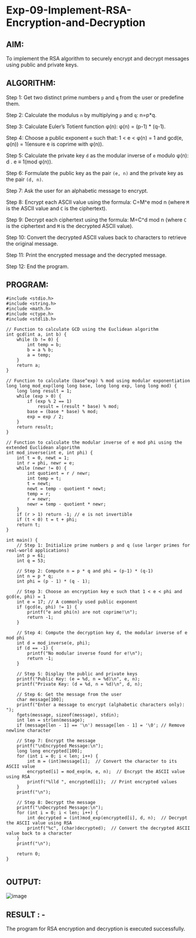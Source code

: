 # Exp-09-Implement-RSA-Encryption-and-Decryption

## AIM:
To implement the RSA algorithm to securely encrypt and decrypt messages
using public and private keys.
## ALGORITHM:

Step 1: Get two distinct prime numbers `p` and `q` from the user or predefine them.

Step 2: Calculate the modulus `n` by multiplying `p` and `q`: n=p*q.

Step 3: Calculate Euler’s Totient function φ(n): φ(n) = (p-1) * (q-1).

Step 4: Choose a public exponent `e` such that: 1 < e < φ(n) = 1 and gcd(e,
φ(n)) = 1(ensure e is coprime with φ(n)).

Step 5: Calculate the private key `d` as the modular inverse of `e` modulo
φ(n): d . e ≡ 1(mod φ(n)).

Step 6: Formulate the public key as the pair `(e, n)` and the private key as the
pair `(d, n)`.

Step 7: Ask the user for an alphabetic message to encrypt.

Step 8: Encrypt each ASCII value using the formula: C=M^e mod n
(where `M` is the ASCII value and `C` is the ciphertext).

Step 9: Decrypt each ciphertext using the formula: M=C^d mod n
(where `C` is the ciphertext and `M` is the decrypted ASCII value).

Step 10: Convert the decrypted ASCII values back to characters to retrieve the
original message.

Step 11: Print the encrypted message and the decrypted message.

Step 12: End the program.

## PROGRAM:
```
#include <stdio.h>
#include <string.h>
#include <math.h>
#include <ctype.h>
#include <stdlib.h>

// Function to calculate GCD using the Euclidean algorithm
int gcd(int a, int b) {
    while (b != 0) {
        int temp = b;
        b = a % b;
        a = temp;
    }
    return a;
}

// Function to calculate (base^exp) % mod using modular exponentiation
long long mod_exp(long long base, long long exp, long long mod) {
    long long result = 1;
    while (exp > 0) {
        if (exp % 2 == 1)
            result = (result * base) % mod;
        base = (base * base) % mod;
        exp = exp / 2;
    }
    return result;
}

// Function to calculate the modular inverse of e mod phi using the extended Euclidean algorithm
int mod_inverse(int e, int phi) {
    int t = 0, newt = 1;
    int r = phi, newr = e;
    while (newr != 0) {
        int quotient = r / newr;
        int temp = t;
        t = newt;
        newt = temp - quotient * newt;
        temp = r;
        r = newr;
        newr = temp - quotient * newr;
    }
    if (r > 1) return -1; // e is not invertible
    if (t < 0) t = t + phi;
    return t;
}

int main() {
    // Step 1: Initialize prime numbers p and q (use larger primes for real-world applications)
    int p = 61;
    int q = 53;
    
    // Step 2: Compute n = p * q and phi = (p-1) * (q-1)
    int n = p * q;
    int phi = (p - 1) * (q - 1);

    // Step 3: Choose an encryption key e such that 1 < e < phi and gcd(e, phi) = 1
    int e = 17; // A commonly used public exponent
    if (gcd(e, phi) != 1) {
        printf("e and phi(n) are not coprime!\n");
        return -1;
    }

    // Step 4: Compute the decryption key d, the modular inverse of e mod phi
    int d = mod_inverse(e, phi);
    if (d == -1) {
        printf("No modular inverse found for e!\n");
        return -1;
    }

    // Step 5: Display the public and private keys
    printf("Public Key: (e = %d, n = %d)\n", e, n);
    printf("Private Key: (d = %d, n = %d)\n", d, n);

    // Step 6: Get the message from the user
    char message[100];
    printf("Enter a message to encrypt (alphabetic characters only): ");
    fgets(message, sizeof(message), stdin);
    int len = strlen(message);
    if (message[len - 1] == '\n') message[len - 1] = '\0'; // Remove newline character

    // Step 7: Encrypt the message
    printf("\nEncrypted Message:\n");
    long long encrypted[100];
    for (int i = 0; i < len; i++) {
        int m = (int)message[i];  // Convert the character to its ASCII value
        encrypted[i] = mod_exp(m, e, n);  // Encrypt the ASCII value using RSA
        printf("%lld ", encrypted[i]);  // Print encrypted values
    }
    printf("\n");

    // Step 8: Decrypt the message
    printf("\nDecrypted Message:\n");
    for (int i = 0; i < len; i++) {
        int decrypted = (int)mod_exp(encrypted[i], d, n);  // Decrypt the ASCII value using RSA
        printf("%c", (char)decrypted);  // Convert the decrypted ASCII value back to a character
    }
    printf("\n");

    return 0;
}


```
## OUTPUT:
![image](https://github.com/user-attachments/assets/8653ac1b-c982-4a48-a7b1-c1704aecb93b)



## RESULT : -
The program for RSA encryption and decryption is executed successfully.
